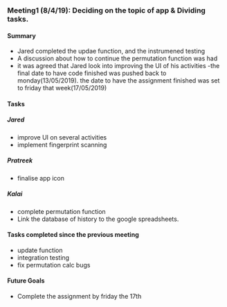 ### Meeting1 (8/4/19): Deciding on the topic of app & Dividing tasks.

#### Summary 
- Jared completed the updae function, and the instrumened testing
- A discussion about how to continue the permutation function was had
- it was agreed that Jared look into improving the UI of his activities
-the final date to have code finished was pushed back to monday(13/05/2019). the date to have the assignment finished was set to friday that week(17/05/2019)

#### Tasks 
##### Jared
- improve UI on several activities
- implement fingerprint scanning
##### Pratreek
- finalise app icon
##### Kalai
- complete permutation function
- Link the database of history to the google spreadsheets.

#### Tasks completed since the previous meeting
- update function
- integration testing
- fix permutation calc bugs

#### Future Goals
- Complete the assignment by friday the 17th
